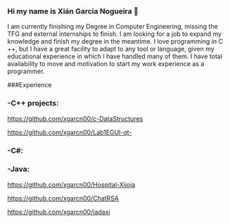 ### Hi my name is Xián Garcia Nogueira 👋

I am currently finishing my Degree in Computer Engineering, missing the TFG and external internships to finish. I am looking for a job to expand my knowledge and finish my degree in the meantime. I love programming in C ++, but I have a great facility to adapt to any tool or language, given my educational experience in which I have handled many of them. I have total availability to move and motivation to start my work experience as a programmer.

###Experience


### -C++ projects:

https://github.com/xgarcn00/c-DataStructures

https://github.com/xgarcn00/Lab1EGUI-qt-


### -C#:


### -Java:

https://github.com/xgarcn00/Hospital-Xijoja

https://github.com/xgarcn00/ChatRSA

https://github.com/xgarcn00/jadaxi





<!--
**xgarcn00/xgarcn00** is a ✨ _special_ ✨ repository because its `README.md` (this file) appears on your GitHub profile.

Here are some ideas to get you started:

- 🔭 I’m currently working on ...
- 🌱 I’m currently learning ...
- 👯 I’m looking to collaborate on ...
- 🤔 I’m looking for help with ...
- 💬 Ask me about ...
- 📫 How to reach me: ...
- 😄 Pronouns: ...
- ⚡ Fun fact: ...
-->
